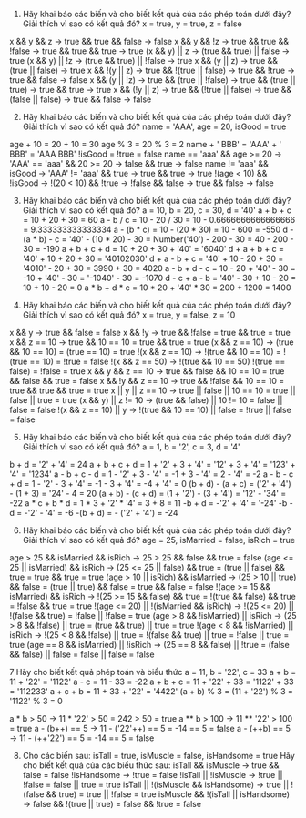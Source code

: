 1. Hãy khai báo các biến và cho biết kết quả của các phép toán dưới đây?  Giải thích vì sao có kết quả đó?
x = true, y = true, z = false

x && y && z → true && true && false -> false
x && y && !z → true && true && !false -> true && true && true -> true
(x && y) || z → (true && true) || false -> true
(x && y) || !z → (true && true) || !false -> true
x && (y || z) → true && (true || false) -> true
x && !(y || z) → true && !(true || false) -> true && !true -> true && false -> false
x && (y || !z) → true && (true || !false) -> true && (true || true) -> true && true -> true
x && (!y || z) → true && (!true || false) -> true && (false || false) -> true && false -> false

2. Hãy khai báo các biến và cho biết kết quả của các phép toán dưới đây?  Giải thích vì sao có kết quả đó?
name = 'AAA', age = 20, isGood = true

age + 10 = 20 + 10 = 30
age % 3 = 20 % 3 = 2
name + ' BBB' = 'AAA' + ' BBB' = 'AAA BBB'
!isGood = !true = false
name == 'aaa' && age >= 20 → 'AAA' == 'aaa' && 20 >= 20 -> false && true -> false
name != 'aaa' && isGood → 'AAA' != 'aaa' && true -> true && true -> true
!(age < 10) && !isGood → !(20 < 10) && !true -> !false && false -> true && false -> false

3. Hãy khai báo các biến và cho biết kết quả của các phép toán dưới đây?  Giải thích vì sao có kết quả đó?
a = 10, b = 20, c = 30, d = '40'
a + b + c = 10 + 20 + 30 = 60
a - b / c = 10 - 20 / 30 = 10 - 0.6666666666666666 = 9.333333333333334
a - (b * c) = 10 - (20 * 30) = 10 - 600 = -550
d - (a * b) - c = '40' - (10 * 20) - 30 = Number('40') - 200 - 30 = 40 - 200 - 30 = -190
a + b + c + d = 10 + 20 + 30 + '40' = '6040'
d + a + b + c = '40' + 10 + 20 + 30 = '40102030'
d + a - b + c = '40' + 10 - 20 + 30 = '4010' - 20 + 30 = 3990 + 30 = 4020
a - b + d - c = 10 - 20 + '40' - 30 = -10 + '40' - 30 = '-1040' - 30 = -1070
d - c + a - b = '40' - 30 + 10 - 20 = 10 + 10 - 20 = 0
a * b + d * c = 10 * 20 + '40' * 30 = 200 + 1200 = 1400

4. Hãy khai báo các biến và cho biết kết quả của các phép toán dưới đây? Giải thích vì sao có kết quả đó?
x = true, y = false, z = 10

x && y → true && false = false
x && !y → true && !false = true && true = true
x && z == 10 → true && 10 == 10 = true && true = true
(x && z == 10) → (true && 10 == 10) = (true == 10) = true
!(x && z == 10) → !(true && 10 == 10) = !(true == 10) = !true = false
!(x && z == 50) → !(true && 10 == 50) !(true == false) = !false = true
x && y && z == 10 → true && false && 10 == 10 = true && false && true = false
x && !y && z == 10 → true && !false && 10 == 10 = true && true && true = true
x || y || z == 10 → true || false || 10 == 10 = true || false || true = true
(x && y) || z != 10 → (true && false) || 10 != 10 = false || false = false
!(x && z == 10) || y → !(true && 10 == 10) || false = !true || false = false

5. Hãy khai báo các biến và cho biết kết quả của các phép toán dưới đây? Giải thích vì sao có kết quả đó?
a = 1, b = '2', c = 3, d = '4'

b + d = '2' + '4' = 24
a + b + c + d = 1 + '2' + 3 + '4' = '12' + 3 + '4' = '123' + '4' = '1234' 
a - b + c - d = 1 - '2' + 3 - '4' = -1 + 3 - '4' = 2 - '4' = -2
a - b - c + d = 1 - '2' - 3 + '4' = -1 - 3 + '4' = -4 + '4' = 0
(b + d) - (a + c) = ('2' + '4') - (1 + 3) = '24' - 4 = 20
(a + b) - (c + d) = (1 + '2') - (3 + '4') = '12' - '34' = -22
a * c + b * d = 1 * 3 + '2' * '4' = 3 + 8 = 11
-b + d = -'2' + '4' = '-24'
-b - d = -'2' - '4' = -6
-(b + d) = - ('2' + '4') = -24

6. Hãy khai báo các biến và cho biết kết quả của các phép toán dưới đây? Giải thích vì sao có kết quả đó?
age = 25, isMarried = false, isRich = true

age > 25 && isMarried && isRich → 25 > 25 && false && true = false
(age <= 25 || isMarried) && isRich → (25 <= 25 || false) && true = (true || false) && true = true && true = true
(age > 10 || isRich) && isMarried → (25 > 10 || true) && false = (true || true) && false = true && false = false
!(age >= 15 && isMarried) && isRich → !(25 >= 15 && false) && true = !(true && false) && true = !false && true = true
!(age <= 20) || !(isMarried && isRich) → !(25 <= 20) || !(false && true) = !false || !false = true
(age > 8 && !isMarried) || isRich → (25 > 8 && !false) || true = (true && true) || true = true
!(age < 8 && !isMarried) || isRich → !(25 < 8 && !false) || true = !(false && true) || true = !false || true = true
(age == 8 && isMarried) || !isRich → (25 == 8 && false) || !true = (false && false) || false = false || false = false

7 Hãy cho biết kết quả phép toán và biểu thức
a = 11, b = '22', c = 33
a + b = 11 + '22' = '1122'
a - c = 11 - 33 = -22
a + b + c = 11 + '22' + 33 = '1122' + 33 = '112233'
a + c + b = 11 + 33 + '22' = '4422'
(a + b) % 3 = (11 + '22') % 3 = '1122' % 3 = 0

a * b > 50 → 11 * '22' > 50 = 242 > 50 = true
a ** b > 100 → 11 ** '22' > 100 = true
a - (b++) == 5 → 11 - ('22'++) == 5 = -14 == 5 = false
a - (++b) == 5 → 11 - (++'22') == 5 = -14 == 5 = false

8. Cho các biến sau: 
isTall = true, isMuscle = false, isHandsome = true
Hãy cho biết kết quả của các biểu thức sau:
isTall && isMuscle → true && false = false
!isHandsome → !true = false
!isTall || !isMuscle → !true || !false = false || true = true
isTall || !(isMuscle && isHandsome) → true || !(false && true) = true || !false = true
isMuscle && !(isTall || isHandsome) → false && !(true || true) = false && !true = false